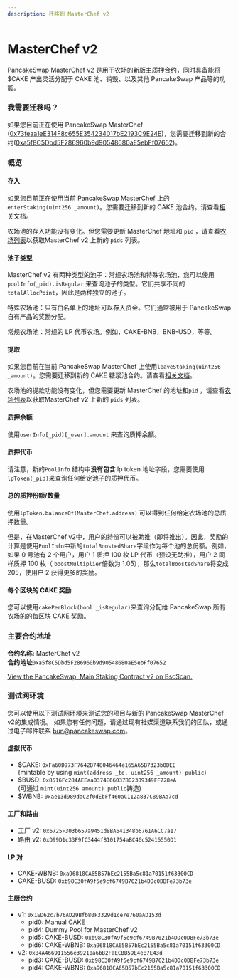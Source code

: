 ```yaml
---
description: 迁移到 MasterChef v2
---
```


# MasterChef v2

PancakeSwap MasterChef v2 是用于农场的新版主质押合约，同时具备能将 $CAKE 产出灵活分配于 CAKE 池、销毁、以及其他 PancakeSwap 产品等的功能。

### 我需要迁移吗？&#x20;

如果您目前正在使用 PancakeSwap MasterChef ([0x73feaa1eE314F8c655E354234017bE2193C9E24E](https://bscscan.com/address/0x73feaa1eE314F8c655E354234017bE2193C9E24E))，您需要迁移到新的合约([0xa5f8C5Dbd5F286960b9d90548680aE5ebFf07652](https://bscscan.com/address/0xa5f8C5Dbd5F286960b9d90548680aE5ebFf07652))。

### 概览

#### **存入**&#x20;

如果您目前正在使用当前 PancakeSwap MasterChef 上的 `enterStaking(uint256 _amount)`。您需要迁移到新的 CAKE 池合约。请查看[相关文档](../cake-tang-jiang-chi.md)。&#x20;

农场池的存入功能没有变化。但您需要更新 MasterChef 地址和 `pid` ，请查看[农场列表](nong-chang-lie-biao.md)以获取MasterChef v2 上新的  `pids` 列表。

#### **池子类型**

MasterChef v2 有两种类型的池子：常规农场池和特殊农场池，您可以使用 `poolInfo(_pid).isRegular` 来查询池子的类型。它们共享不同的 `totalAllocPoint`，因此是两种独立的池子。&#x20;

特殊农场池：只有白名单上的地址可以存入资金。它们通常被用于 PancakeSwap 自有产品的奖励分配。&#x20;

常规农场池：常规的 LP 代币农场。例如，CAKE-BNB，BNB-USD，等等。

#### 提取

如果您目前在当前 PancakeSwap MasterChef 上使用`leaveStaking(uint256 _amount)`。您需要迁移到新的 CAKE 糖浆池合约。请查看[相关文档](../cake-tang-jiang-chi.md)。&#x20;

农场池的提款功能没有变化，但您需要更新 MasterChef 的地址和`pid` ，请查看[农场列表](nong-chang-lie-biao.md)以获取MasterChef v2 上新的 `pids` 列表。

#### 质押余额&#x20;

使用`userInfo[_pid][_user].amount` 来查询质押余额。

#### 质押代币

请注意，新的`PoolInfo` 结构中**没有包含** lp token 地址字段，您需要使用`lpToken(_pid)`来查询任何给定池子的质押代币。

#### 总的质押份额/数量

使用`lpToken.balanceOf(MasterChef.address)` 可以得到任何给定农场池的总质押数量。&#x20;

但是，在MasterChef v2中，用户的持份可以被助推（即将推出）。因此，奖励的计算是使用`PoolInfo`中新的`totalBoostedShare`字段作为每个池的总份额。例如，如果 0 号池有 2 个用户，用户 1 质押 100 枚 LP 代币（预设无助推），用户 2 同样质押 100 枚（ `boostMultiplier`倍数为 1.05），那么`totalBoostedShare`将变成 205，使用户 2 获得更多的奖励。

#### 每个区块的 CAKE 奖励&#x20;

您可以使用`cakePerBlock(bool _isRegular)`来查询分配给 PancakeSwap 所有农场的的每区块 CAKE 奖励。

### 主要合约地址

**合约名称:** MasterChef v2\
**合约地址**`0xa5f8C5Dbd5F286960b9d90548680aE5ebFf07652`

[View the PancakeSwap: Main Staking Contract v2 on BscScan.](https://bscscan.com/address/0xa5f8C5Dbd5F286960b9d90548680aE5ebFf07652)

### 测试网环境&#x20;

您可以使用以下测试网环境来测试您的项目与新的 PancakeSwap MasterChef v2的集成情况。 如果您有任何问题，请通过现有社媒渠道联系我们的团队，或通过电子邮件联系 bun@pancakeswap.com。

#### 虚拟代币

* $CAKE: `0xFa60D973F7642B748046464e165A65B7323b0DEE`\
  (mintable by using `mint(address _to, uint256 _amount) public`)
* $BUSD: `0x8516Fc284AEEaa0374E66037BD2309349FF728eA`\
  (可通过 `mint(uint256 amount) public`铸造)
* $WBNB: `0xae13d989daC2f0dEbFf460aC112a837C89BAa7cd`

#### 工厂和路由

* 工厂 v2: `0x6725F303b657a9451d8BA641348b6761A6CC7a17`
* 路由 v2: `0xD99D1c33F9fC3444f8101754aBC46c52416550D1`

#### LP 对

* CAKE-WBNB: `0xa96818CA65B57bEc2155Ba5c81a70151f63300CD`
* CAKE-BUSD: `0xb98C30fA9f5e9cf6749B7021b4DDc0DBFe73b73e`

#### 主厨合约

* v1: `0x1ED62c7b76AD29Bfb80F3329d1ce7e760aAD153d`
  * pid0: Manual CAKE
  * pid4: Dummy Pool for MasterChef v2
  * pid5: CAKE-BUSD: `0xb98C30fA9f5e9cf6749B7021b4DDc0DBFe73b73e`
  * pid6: CAKE-WBNB: `0xa96818CA65B57bEc2155Ba5c81a70151f63300CD`
* v2: `0xB4A466911556e39210a6bB2FaECBB59E4eB7E43d`
  * pid3: CAKE-BUSD: `0xb98C30fA9f5e9cf6749B7021b4DDc0DBFe73b73e`
  * pid4: CAKE-WBNB: `0xa96818CA65B57bEc2155Ba5c81a70151f63300CD`
